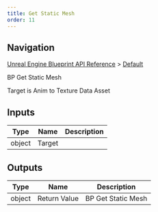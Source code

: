 ```yaml
---
title: Get Static Mesh
order: 11
---
```

## Navigation

[Unreal Engine Blueprint API Reference](https://dev.epicgames.com/documentation/en-us/unreal-engine/BlueprintAPI) > [Default](https://dev.epicgames.com/documentation/en-us/unreal-engine/BlueprintAPI/Default)

BP Get Static Mesh

Target is Anim to Texture Data Asset

## Inputs

| Type | Name | Description |
| --- | --- | --- |
| object | Target |  |

## Outputs

| Type | Name | Description |
| --- | --- | --- |
| object | Return Value | BP Get Static Mesh |
